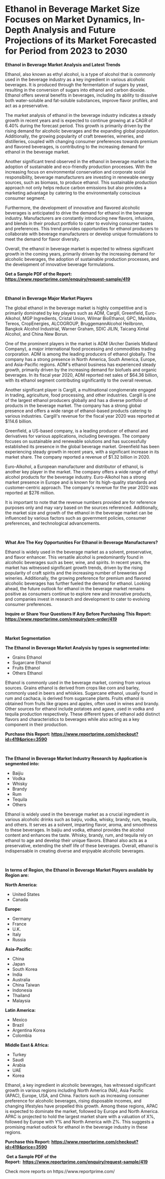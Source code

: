 <p><h1>Ethanol in Beverage Market Size Focuses on Market Dynamics, In-Depth Analysis and Future Projections of its Market Forecasted for Period from 2023 to 2030</h1></p><p><strong>Ethanol in Beverage Market Analysis and Latest Trends</strong></p>
<p><p>Ethanol, also known as ethyl alcohol, is a type of alcohol that is commonly used in the beverage industry as a key ingredient in various alcoholic beverages. It is produced through the fermentation of sugars by yeast, resulting in the conversion of sugars into ethanol and carbon dioxide. Ethanol offers several benefits in beverages, including its ability to dissolve both water-soluble and fat-soluble substances, improve flavor profiles, and act as a preservative.</p><p>The market analysis of ethanol in the beverage industry indicates a steady growth in recent years and is expected to continue growing at a CAGR of 6.40% during the forecast period. This growth is primarily driven by the rising demand for alcoholic beverages and the expanding global population. Additionally, the growing popularity of craft breweries, wineries, and distilleries, coupled with changing consumer preferences towards premium and flavored beverages, is contributing to the increasing demand for ethanol in the beverage market.</p><p>Another significant trend observed in the ethanol in beverage market is the adoption of sustainable and eco-friendly production processes. With the increasing focus on environmental conservation and corporate social responsibility, beverage manufacturers are investing in renewable energy sources, such as biomass, to produce ethanol. This sustainable production approach not only helps reduce carbon emissions but also provides a marketing advantage by catering to the environmentally conscious consumer segment.</p><p>Furthermore, the development of innovative and flavored alcoholic beverages is anticipated to drive the demand for ethanol in the beverage industry. Manufacturers are constantly introducing new flavors, infusions, and blends in their product portfolio to cater to evolving consumer tastes and preferences. This trend provides opportunities for ethanol producers to collaborate with beverage manufacturers or develop unique formulations to meet the demand for flavor diversity.</p><p>Overall, the ethanol in beverage market is expected to witness significant growth in the coming years, primarily driven by the increasing demand for alcoholic beverages, the adoption of sustainable production processes, and the development of innovative beverage formulations.</p></p>
<p><strong>Get a Sample PDF of the Report:&nbsp; <a href="https://www.reportprime.com/enquiry/request-sample/419">https://www.reportprime.com/enquiry/request-sample/419</a></strong></p>
<p>&nbsp;</p>
<p><strong>Ethanol in Beverage Major Market Players</strong></p>
<p><p>The global ethanol in the beverage market is highly competitive and is primarily dominated by key players such as ADM, Cargill, Greenfield, Euro-Alkohol, MGP Ingredients, Cristal Union, Wilmar BioEthanol, GPC, Manildra, Tereos, CropEnergies, ALCOGROUP, BruggemannAlcohol Heilbronn, Bangkok Alcohol Industrial, Warner Graham, SDIC JILIN, Taicang Xintal Alcohol, and China New Borun.</p><p>One of the prominent players in the market is ADM (Archer Daniels Midland Company), a major international food processing and commodities trading corporation. ADM is among the leading producers of ethanol globally. The company has a strong presence in North America, South America, Europe, and Asia-Pacific regions. ADM's ethanol business has experienced steady growth, primarily driven by the increasing demand for biofuels and organic beverages. In its fiscal year 2020, ADM reported net sales of $64.36 billion, with its ethanol segment contributing significantly to the overall revenue.</p><p>Another significant player is Cargill, a multinational conglomerate engaged in trading, agriculture, food processing, and other industries. Cargill is one of the largest ethanol producers globally and has a diverse portfolio of products in the beverage market. The company has a strong global presence and offers a wide range of ethanol-based products catering to various industries. Cargill's revenue for the fiscal year 2020 was reported at $114.6 billion.</p><p>Greenfield, a US-based company, is a leading producer of ethanol and derivatives for various applications, including beverages. The company focuses on sustainable and renewable solutions and has successfully established its presence in the global beverage market. Greenfield has been experiencing steady growth in recent years, with a significant increase in its market share. The company reported a revenue of $1.32 billion in 2020.</p><p>Euro-Alkohol, a European manufacturer and distributor of ethanol, is another key player in the market. The company offers a wide range of ethyl alcohol products for the beverage industry. Euro-Alkohol has a strong market presence in Europe and is known for its high-quality standards and customer-centric approach. The company's revenue for the year 2020 was reported at $276 million.</p><p>It is important to note that the revenue numbers provided are for reference purposes only and may vary based on the sources referenced. Additionally, the market size and growth of the ethanol in the beverage market can be influenced by various factors such as government policies, consumer preferences, and technological advancements.</p></p>
<p>&nbsp;</p>
<p><strong>What Are The Key Opportunities For Ethanol in Beverage Manufacturers?</strong></p>
<p><p>Ethanol is widely used in the beverage market as a solvent, preservative, and flavor enhancer. This versatile alcohol is predominantly found in alcoholic beverages such as beer, wine, and spirits. In recent years, the market has witnessed significant growth trends, driven by the rising popularity of craft spirits and the increasing number of breweries and wineries. Additionally, the growing preference for premium and flavored alcoholic beverages has further fueled the demand for ethanol. Looking ahead, the future outlook for ethanol in the beverage market remains positive as consumers continue to explore new and innovative products, and companies invest in research and development to cater to evolving consumer preferences.</p></p>
<p><strong>Inquire or Share Your Questions If Any Before Purchasing This Report: <a href="https://www.reportprime.com/enquiry/pre-order/419">https://www.reportprime.com/enquiry/pre-order/419</a></strong></p>
<p>&nbsp;</p>
<p><strong>Market Segmentation</strong></p>
<p><strong>The Ethanol in Beverage Market Analysis by types is segmented into:</strong></p>
<p><ul><li>Grains Ethanol</li><li>Sugarcane Ethanol</li><li>Fruits Ethanol</li><li>Others Ethanol</li></ul></p>
<p><p>Ethanol is commonly used in the beverage market, coming from various sources. Grains ethanol is derived from crops like corn and barley, commonly used in beers and whiskies. Sugarcane ethanol, usually found in rum and cachaca, is derived from sugarcane plants. Fruits ethanol is obtained from fruits like grapes and apples, often used in wines and brandy. Other sources for ethanol include potatoes and agave, used in vodka and tequila production respectively. These different types of ethanol add distinct flavors and characteristics to beverages while also acting as a key component in their production.</p></p>
<p><strong>Purchase this Report:&nbsp;<a href="https://www.reportprime.com/checkout?id=419&price=3590">https://www.reportprime.com/checkout?id=419&price=3590</a></strong></p>
<p>&nbsp;</p>
<p><strong>The Ethanol in Beverage Market Industry Research by Application is segmented into:</strong></p>
<p><ul><li>Baijiu</li><li>Vodka</li><li>Whisky</li><li>Brandy</li><li>Rum</li><li>Tequila</li><li>Others</li></ul></p>
<p><p>Ethanol is widely used in the beverage market as a crucial ingredient in various alcoholic drinks such as baijiu, vodka, whisky, brandy, rum, tequila, and others. It serves as a solvent, imparting flavor, aroma, and smoothness to these beverages. In baijiu and vodka, ethanol provides the alcohol content and enhances the taste. Whisky, brandy, rum, and tequila rely on ethanol to age and develop their unique flavors. Ethanol also acts as a preservative, extending the shelf life of these beverages. Overall, ethanol is indispensable in creating diverse and enjoyable alcoholic beverages.</p></p>
<p>&nbsp;</p>
<p><strong>In terms of Region, the Ethanol in Beverage Market Players available by Region are:</strong></p>
<p>
    <p> <strong> North America: </strong>
        <ul>
            <li>United States</li>
            <li>Canada</li>
        </ul>
        </p> 
    <p> <strong> Europe: </strong>
        <ul>
            <li>Germany</li>
            <li>France</li>
            <li>U.K.</li>
            <li>Italy</li>
            <li>Russia</li>
        </ul>
        </p> 
    <p> <strong> Asia-Pacific: </strong>
        <ul>
            <li>China</li>
            <li>Japan</li>
            <li>South Korea</li>
            <li>India</li>
            <li>Australia</li>
            <li>China Taiwan</li>
            <li>Indonesia</li>
            <li>Thailand</li>
            <li>Malaysia</li>
        </ul>
        </p> 
    <p> <strong> Latin America: </strong>
        <ul>
            <li>Mexico</li>
            <li>Brazil</li>
            <li>Argentina Korea</li>
            <li>Colombia</li>
        </ul>
        </p> 
    <p> <strong> Middle East & Africa: </strong>
        <ul>
            <li>Turkey</li>
            <li>Saudi</li>
            <li>Arabia</li>
            <li>UAE</li>
            <li>Korea</li>
        </ul>
    </p>
    </p>
<p><p>Ethanol, a key ingredient in alcoholic beverages, has witnessed significant growth in various regions including North America (NA), Asia Pacific (APAC), Europe, USA, and China. Factors such as increasing consumer preference for alcoholic beverages, rising disposable incomes, and changing lifestyles have propelled this growth. Among these regions, APAC is expected to dominate the market, followed by Europe and North America. APAC is projected to hold the largest market share with a valuation of X%, followed by Europe with Y% and North America with Z%. This suggests a promising market outlook for ethanol in the beverage industry in these regions.</p></p>
<p><strong>Purchase this Report: <a href="https://www.reportprime.com/checkout?id=419&price=3590">https://www.reportprime.com/checkout?id=419&price=3590</a></strong></p>
<p>&nbsp;<strong>Get a Sample PDF of the Report:&nbsp;&nbsp;<a href="https://www.reportprime.com/enquiry/request-sample/419">https://www.reportprime.com/enquiry/request-sample/419</a></strong></p>
<p><strong></strong></p>
<p>Check more reports on https://www.reportprime.com/</p>